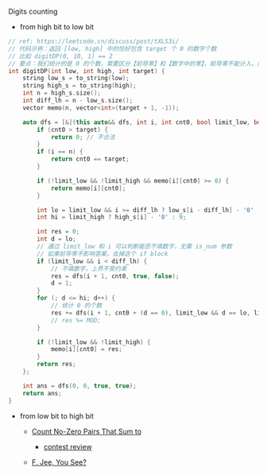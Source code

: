 Digits counting

* from high bit to low bit

```cpp
// ref: https://leetcode.cn/discuss/post/tXLS3i/
// 代码示例：返回 [low, high] 中的恰好包含 target 个 0 的数字个数
// 比如 digitDP(0, 10, 1) == 2
// 要点：我们统计的是 0 的个数，需要区分【前导零】和【数字中的零】，前导零不能计入，而数字中的零需要计入
int digitDP(int low, int high, int target) {
    string low_s = to_string(low);
    string high_s = to_string(high);
    int n = high_s.size();
    int diff_lh = n - low_s.size();
    vector memo(n, vector<int>(target + 1, -1));

    auto dfs = [&](this auto&& dfs, int i, int cnt0, bool limit_low, bool limit_high) -> int {
        if (cnt0 > target) {
            return 0; // 不合法
        }
        if (i == n) {
            return cnt0 == target;
        }

        if (!limit_low && !limit_high && memo[i][cnt0] >= 0) {
            return memo[i][cnt0];
        }

        int lo = limit_low && i >= diff_lh ? low_s[i - diff_lh] - '0' : 0;
        int hi = limit_high ? high_s[i] - '0' : 9;

        int res = 0;
        int d = lo;
        // 通过 limit_low 和 i 可以判断能否不填数字，无需 is_num 参数
        // 如果前导零不影响答案，去掉这个 if block
        if (limit_low && i < diff_lh) {
            // 不填数字，上界不受约束
            res = dfs(i + 1, cnt0, true, false);
            d = 1;
        }
        for (; d <= hi; d++) {
            // 统计 0 的个数
            res += dfs(i + 1, cnt0 + (d == 0), limit_low && d == lo, limit_high && d == hi);
            // res %= MOD;
        }

        if (!limit_low && !limit_high) {
            memo[i][cnt0] = res;
        }
        return res;
    };

    int ans = dfs(0, 0, true, true);
    return ans;
}
```

* from low bit to high bit

    * [Count No-Zero Pairs That Sum to](https://leetcode.cn/problems/count-no-zero-pairs-that-sum-to-n/)

        * [contest review](https://slipet.github.io/5lipet/contest/leetcode/2025/#weekly-contest-470)

    * [F. Jee, You See?](https://codeforces.com/problemset/problem/1670/F)